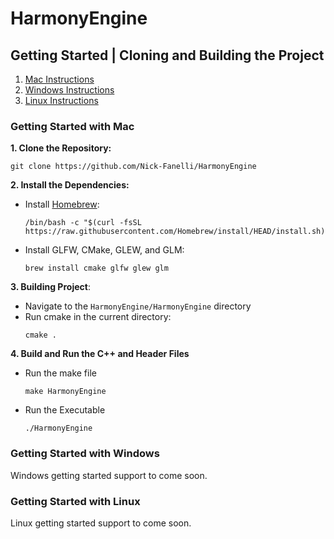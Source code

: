 # HarmonyEngine

## Getting Started | Cloning and Building the Project

1. [Mac Instructions](#getting-started-with-mac)
1. [Windows Instructions](#getting-started-with-windows)
1. [Linux Instructions](#getting-started-with-linux)

### Getting Started with Mac

**1. Clone the Repository:** 
```shell
git clone https://github.com/Nick-Fanelli/HarmonyEngine
```

**2. Install the Dependencies:**

* Install [Homebrew](https://brew.sh/): 
    ```shell
    /bin/bash -c "$(curl -fsSL https://raw.githubusercontent.com/Homebrew/install/HEAD/install.sh)"
    ```

* Install GLFW, CMake, GLEW, and GLM:
    ```shell
    brew install cmake glfw glew glm
    ```
**3. Building Project**:

* Navigate to the `HarmonyEngine/HarmonyEngine` directory
* Run cmake in the current directory: 
    ```shell
    cmake .
    ```
**4. Build and Run the C++ and Header Files**

* Run the make file
    ```shell
    make HarmonyEngine
    ```

* Run the Executable
    ```shell
    ./HarmonyEngine
    ```


### Getting Started with Windows

Windows getting started support to come soon.

### Getting Started with Linux

Linux getting started support to come soon.
